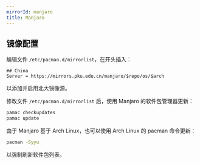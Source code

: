 ```yaml
---
mirrorId: manjaro
title: Manjaro
---
```


## 镜像配置

编辑文件 `/etc/pacman.d/mirrorlist`，在开头插入：

```unix-conf
## China
Server = https://mirrors.pku.edu.cn/manjaro/$repo/os/$arch
```

以添加并启用北大镜像源。

修改文件 `/etc/pacman.d/mirrorlist` 后，使用 Manjaro 的软件包管理器更新：

```bash
pamac checkupdates
pamac update
```

由于 Manjaro 基于 Arch Linux，也可以使用 Arch Linux 的 pacman 命令更新：

```bash
pacman -Syyu
```

以强制刷新软件包列表。
